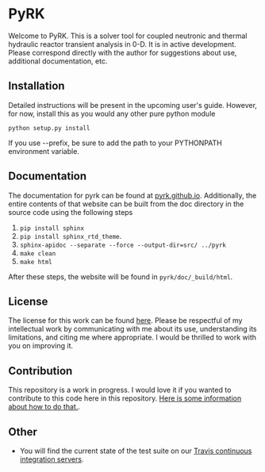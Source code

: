 # PyRK

Welcome to PyRK. This is a solver tool for coupled neutronic and thermal
hydraulic reactor transient analysis in 0-D. It is in active development.
Please correspond directly with the author for suggestions about use,
additional documentation, etc.

## Installation

Detailed instructions will be present in the upcoming user's guide. However,
for now, install this as you would any other pure python module

    python setup.py install

If you use --prefix, be sure to add the path to your PYTHONPATH environment
variable.

## Documentation

The documentation for pyrk can be found at 
[pyrk.github.io](http://pyrk.github.io). Additionally, the entire contents of that 
website can be built from the doc directory in the source code using the 
following steps

1. `pip install sphinx` 
2. `pip install sphinx_rtd_theme`.
3. `sphinx-apidoc --separate --force --output-dir=src/ ../pyrk`
4. `make clean`
5. `make html`

After these steps, the website will be found in `pyrk/doc/_build/html`.

## License

The license for this work can be found
[here](https://github.com/pyrk/pyrk/blob/master/licenses/LICENSE). Please
be respectful of my intellectual work by communicating with me about its use,
understanding its limitations, and citing me where appropriate. I would be
thrilled to work with you on improving it.


## Contribution

This repository is a work in progress. I would love it if you wanted to
contribute to this code here in this repository. [Here is some information about
how to do that.](https://github.com/pyrk/pyrk/blob/master/CONTRIBUTING.md).

## Other

- You will find the current state of the test suite on our [Travis continuous
integration servers](https://travis-ci.org/pyrk/pyrk).

